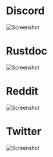 # Discord
![Screenshot](https://i.imgur.com/Ao9dNwJ.png)

# Rustdoc
![Screenshot](https://i.imgur.com/P0l7Dgq.png)

# Reddit
![Screenshot](https://i.imgur.com/WTrojUz.png)

# Twitter
![Screenshot](https://i.imgur.com/nsVEkhu.png)
